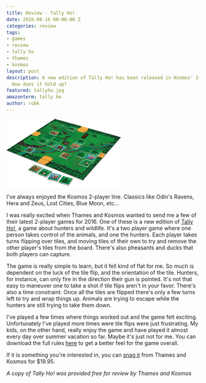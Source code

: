 ```yaml
---
title: Review - Tally Ho!
date: 2016-08-16 00:00:00 Z
categories: review
tags:
- games
- review
- tally ho
- thames
- kosmos
layout: post
description: A new edition of Tally Ho! has been released in Kosmos' 2-player line.
  How does it hold up?
featured: tallyho.jpg
amazonterm: tally ho
author: robk
---
```


<img src="/images/tallyho/product.jpg" alt="Tally Ho!" class="float-right" />

I've always enjoyed the Kosmos 2-player line. Classics like Odin's Ravens, Hera and Zeus, Lost Cities, Blue Moon, etc...

I was really excited when Thames and Kosmos wanted to send me a few of their latest 2-player games for 2016. One of these is a new edition of [Tally Ho!](http://www.thamesandkosmos.com/index.php/product/category/games/tally-ho), a game about hunters and wildlife. It's a two player game where one person takes control of the animals, and one the hunters. Each player takes turns flipping over tiles, and moving tiles of their own to try and remove the other player's tiles from the board. There's also pheasants and ducks that both players can capture.

The game is really simple to learn, but it fell kind of flat for me. So much is dependent on the luck of the tile flip, and the orientation of the tile. Hunters, for instance, can only fire in the direction their gun is pointed.  It's not that easy to maneuver one to take a shot if tile flips aren't in your favor. There's also a time constraint. Once all the tiles are flipped there's only a few turns left to try and wrap things up. Animals are trying to escape while the hunters are still trying to take them down.

I've played a few times where things worked out and the game felt exciting. Unfortunately I've played more times were tile flips were just frustrating. My kids, on the other hand, really enjoy the game and have played it almost every day over summer vacation so far. Maybe it's just not for me. You can download the full rules [here](http://www.thamesandkosmos.com/manuals/full/691837_tallyho_manual.pdf) to get a better feel for the game overall.

If it is something you're interested in, you can [snag it](http://www.thamesandkosmos.com/index.php/product/category/games/tally-ho) from Thames and Kosmos for $19.95.

*A copy of Tally Ho! was provided free for review by Thames and Kosmos*
